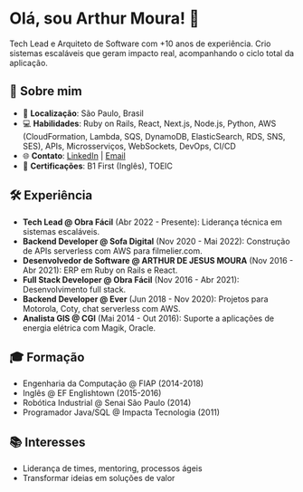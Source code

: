# Olá, sou Arthur Moura! 👋

Tech Lead e Arquiteto de Software com +10 anos de experiência. Crio sistemas escaláveis que geram impacto real, acompanhando o ciclo total da aplicação.

## 🚀 Sobre mim
- 📍 **Localização**: São Paulo, Brasil
- 💻 **Habilidades**: Ruby on Rails, React, Next.js, Node.js, Python, AWS (CloudFormation, Lambda, SQS, DynamoDB, ElasticSearch, RDS, SNS, SES), APIs, Microsserviços, WebSockets, DevOps, CI/CD
- 🌐 **Contato**: [LinkedIn](https://linkedin.com/in/artmoura) | [Email](mailto:arthurjm95@gmail.com)
- 📜 **Certificações**: B1 First (Inglês), TOEIC

## 🛠 Experiência
- **Tech Lead @ Obra Fácil** (Abr 2022 - Presente): Liderança técnica em sistemas escaláveis.
- **Backend Developer @ Sofa Digital** (Nov 2020 - Mai 2022): Construção de APIs serverless com AWS para filmelier.com.
- **Desenvolvedor de Software @ ARTHUR DE JESUS MOURA** (Nov 2016 - Abr 2021): ERP em Ruby on Rails e React.
- **Full Stack Developer @ Obra Fácil** (Nov 2016 - Abr 2021): Desenvolvimento full stack.
- **Backend Developer @ Ever** (Jun 2018 - Nov 2020): Projetos para Motorola, Coty, chat serverless com AWS.
- **Analista GIS @ CGI** (Mai 2014 - Out 2016): Suporte a aplicações de energia elétrica com Magik, Oracle.

## 🎓 Formação
- Engenharia da Computação @ FIAP (2014-2018)
- Inglês @ EF Englishtown (2015-2016)
- Robótica Industrial @ Senai São Paulo (2014)
- Programador Java/SQL @ Impacta Tecnologia (2011)

## 📚 Interesses
- Liderança de times, mentoring, processos ágeis
- Transformar ideias em soluções de valor
